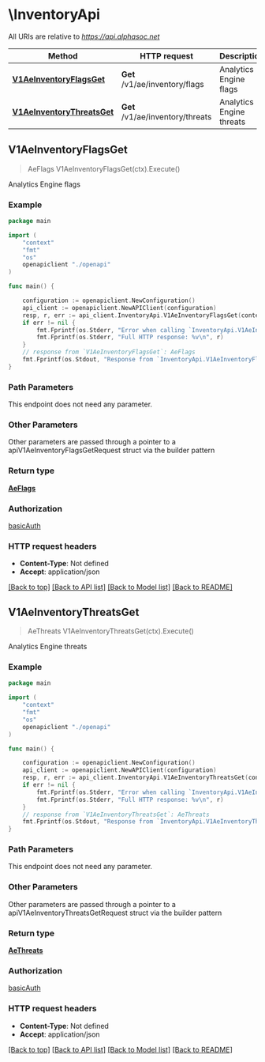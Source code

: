 # \InventoryApi

All URIs are relative to *https://api.alphasoc.net*

Method | HTTP request | Description
------------- | ------------- | -------------
[**V1AeInventoryFlagsGet**](InventoryApi.md#V1AeInventoryFlagsGet) | **Get** /v1/ae/inventory/flags | Analytics Engine flags
[**V1AeInventoryThreatsGet**](InventoryApi.md#V1AeInventoryThreatsGet) | **Get** /v1/ae/inventory/threats | Analytics Engine threats



## V1AeInventoryFlagsGet

> AeFlags V1AeInventoryFlagsGet(ctx).Execute()

Analytics Engine flags

### Example

```go
package main

import (
    "context"
    "fmt"
    "os"
    openapiclient "./openapi"
)

func main() {

    configuration := openapiclient.NewConfiguration()
    api_client := openapiclient.NewAPIClient(configuration)
    resp, r, err := api_client.InventoryApi.V1AeInventoryFlagsGet(context.Background()).Execute()
    if err != nil {
        fmt.Fprintf(os.Stderr, "Error when calling `InventoryApi.V1AeInventoryFlagsGet``: %v\n", err)
        fmt.Fprintf(os.Stderr, "Full HTTP response: %v\n", r)
    }
    // response from `V1AeInventoryFlagsGet`: AeFlags
    fmt.Fprintf(os.Stdout, "Response from `InventoryApi.V1AeInventoryFlagsGet`: %v\n", resp)
}
```

### Path Parameters

This endpoint does not need any parameter.

### Other Parameters

Other parameters are passed through a pointer to a apiV1AeInventoryFlagsGetRequest struct via the builder pattern


### Return type

[**AeFlags**](AeFlags.md)

### Authorization

[basicAuth](../README.md#basicAuth)

### HTTP request headers

- **Content-Type**: Not defined
- **Accept**: application/json

[[Back to top]](#) [[Back to API list]](../README.md#documentation-for-api-endpoints)
[[Back to Model list]](../README.md#documentation-for-models)
[[Back to README]](../README.md)


## V1AeInventoryThreatsGet

> AeThreats V1AeInventoryThreatsGet(ctx).Execute()

Analytics Engine threats

### Example

```go
package main

import (
    "context"
    "fmt"
    "os"
    openapiclient "./openapi"
)

func main() {

    configuration := openapiclient.NewConfiguration()
    api_client := openapiclient.NewAPIClient(configuration)
    resp, r, err := api_client.InventoryApi.V1AeInventoryThreatsGet(context.Background()).Execute()
    if err != nil {
        fmt.Fprintf(os.Stderr, "Error when calling `InventoryApi.V1AeInventoryThreatsGet``: %v\n", err)
        fmt.Fprintf(os.Stderr, "Full HTTP response: %v\n", r)
    }
    // response from `V1AeInventoryThreatsGet`: AeThreats
    fmt.Fprintf(os.Stdout, "Response from `InventoryApi.V1AeInventoryThreatsGet`: %v\n", resp)
}
```

### Path Parameters

This endpoint does not need any parameter.

### Other Parameters

Other parameters are passed through a pointer to a apiV1AeInventoryThreatsGetRequest struct via the builder pattern


### Return type

[**AeThreats**](AeThreats.md)

### Authorization

[basicAuth](../README.md#basicAuth)

### HTTP request headers

- **Content-Type**: Not defined
- **Accept**: application/json

[[Back to top]](#) [[Back to API list]](../README.md#documentation-for-api-endpoints)
[[Back to Model list]](../README.md#documentation-for-models)
[[Back to README]](../README.md)

